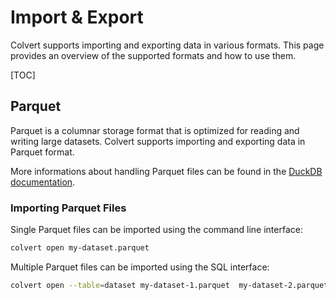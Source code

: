 # Import & Export

Colvert supports importing and exporting data in various formats. This page provides an overview of the supported formats and how to use them.

[TOC]

## Parquet

Parquet is a columnar storage format that is optimized for reading and writing large datasets. Colvert supports importing and exporting data in Parquet format.

More informations about handling Parquet files can be found in the [DuckDB documentation](https://duckdb.org/docs/data/parquet).

### Importing Parquet Files

Single Parquet files can be imported using the command line interface:

```bash
colvert open my-dataset.parquet
```

Multiple Parquet files can be imported using the SQL interface:
```bash
colvert open --table=dataset my-dataset-1.parquet  my-dataset-2.parquet
```
